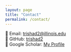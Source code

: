 ```yaml
---
layout: page
title: "Contact"
permalink: /contact/
---
```


📧 Email: trishad2@illinois.edu  
🔗 GitHub: [trishad2](https://github.com/trishad2)  
🔗 Google Scholar: [My Profile](https://scholar.google.com/citations?user=G1kSUlgAAAAJ&hl=en)
 
